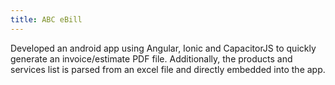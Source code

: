 ```yaml
---
title: ABC eBill
---
```


Developed an android app using Angular, Ionic and CapacitorJS to quickly generate an invoice/estimate PDF file. Additionally, the products and services list is parsed from an excel file and directly embedded into the app.
